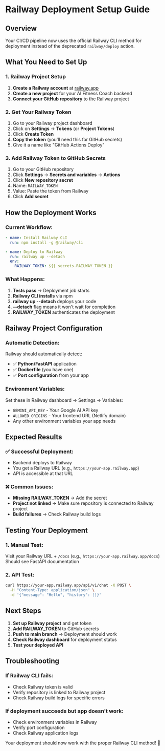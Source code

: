 # Railway Deployment Setup Guide

## Overview
Your CI/CD pipeline now uses the official Railway CLI method for deployment instead of the deprecated `railway/deploy` action.

## What You Need to Set Up

### 1. Railway Project Setup
1. **Create a Railway account** at [railway.app](https://railway.app)
2. **Create a new project** for your AI Fitness Coach backend
3. **Connect your GitHub repository** to the Railway project

### 2. Get Your Railway Token
1. Go to your Railway project dashboard
2. Click on **Settings** → **Tokens** (or **Project Tokens**)
3. Click **Create Token**
4. **Copy the token** (you'll need this for GitHub secrets)
5. Give it a name like "GitHub Actions Deploy"

### 3. Add Railway Token to GitHub Secrets
1. Go to your GitHub repository
2. Click **Settings** → **Secrets and variables** → **Actions**
3. Click **New repository secret**
4. Name: `RAILWAY_TOKEN`
5. Value: Paste the token from Railway
6. Click **Add secret**

## How the Deployment Works

### Current Workflow:
```yaml
- name: Install Railway CLI
  run: npm install -g @railway/cli

- name: Deploy to Railway
  run: railway up --detach
  env:
    RAILWAY_TOKEN: ${{ secrets.RAILWAY_TOKEN }}
```

### What Happens:
1. **Tests pass** → Deployment job starts
2. **Railway CLI installs** via npm
3. **railway up --detach** deploys your code
4. **--detach** flag means it won't wait for completion
5. **RAILWAY_TOKEN** authenticates the deployment

## Railway Project Configuration

### Automatic Detection:
Railway should automatically detect:
- ✅ **Python/FastAPI** application
- ✅ **Dockerfile** (you have one)
- ✅ **Port configuration** from your app

### Environment Variables:
Set these in Railway dashboard → Settings → Variables:
- `GEMINI_API_KEY` - Your Google AI API key
- `ALLOWED_ORIGINS` - Your frontend URL (Netlify domain)
- Any other environment variables your app needs

## Expected Results

### ✅ Successful Deployment:
- Backend deploys to Railway
- You get a Railway URL (e.g., `https://your-app.railway.app`)
- API is accessible at that URL

### ❌ Common Issues:
- **Missing RAILWAY_TOKEN** → Add the secret
- **Project not linked** → Make sure repository is connected to Railway project
- **Build failures** → Check Railway build logs

## Testing Your Deployment

### 1. Manual Test:
Visit your Railway URL + `/docs` (e.g., `https://your-app.railway.app/docs`)
Should see FastAPI documentation

### 2. API Test:
```bash
curl https://your-app.railway.app/api/v1/chat -X POST \
  -H "Content-Type: application/json" \
  -d '{"message": "Hello", "history": []}'
```

## Next Steps

1. **Set up Railway project** and get token
2. **Add RAILWAY_TOKEN** to GitHub secrets
3. **Push to main branch** → Deployment should work
4. **Check Railway dashboard** for deployment status
5. **Test your deployed API**

## Troubleshooting

### If Railway CLI fails:
- Check Railway token is valid
- Verify repository is linked to Railway project
- Check Railway build logs for specific errors

### If deployment succeeds but app doesn't work:
- Check environment variables in Railway
- Verify port configuration
- Check Railway application logs

Your deployment should now work with the proper Railway CLI method! 🚀
